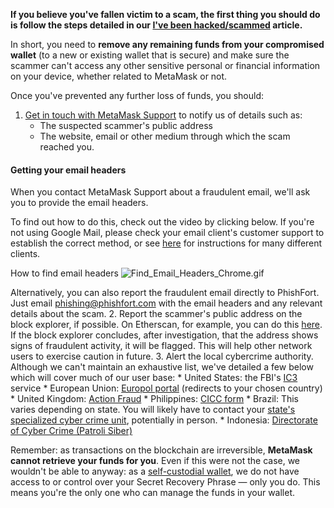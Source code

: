 **If you believe you've fallen victim to a scam, the first thing you should do is follow the steps detailed in our [I've been hacked/scammed](https://support.metamask.io/hc/en-us/articles/360052511372) article.** 


In short, you need to **remove any remaining funds from your compromised wallet** (to a new or existing wallet that is secure) and make sure the scammer can't access any other sensitive personal or financial information on your device, whether related to MetaMask or not.


Once you've prevented any further loss of funds, you should:


1. [Get in touch with MetaMask Support](https://support.metamask.io/hc/en-us/articles/360058969391-How-to-contact-MetaMask-Support#:~:text=If%20you%20can%27t%20find%20an%20answer%20in%20these%20resources%2C%20click%20on%20the%20%27Start%20a%20Conversation%27%20button%20on%20https%3A//metamask.zendesk.com/hc/en%2Dus) to notify us of details such as:
	* The suspected scammer's public address
	* The website, email or other medium through which the scam reached you.
#### Getting your email headers


When you contact MetaMask Support about a fraudulent email, we'll ask you to provide the email headers.


To find out how to do this, check out the video by clicking below. If you're not using Google Mail, please check your email client's customer support to establish the correct method, or see [here](https://mxtoolbox.com/public/content/emailheaders/) for instructions for many different clients.




How to find email headers
![Find_Email_Headers_Chrome.gif](https://support.metamask.io/hc/article_attachments/9502312721947)



Alternatively, you can also report the fraudulent email directly to PhishFort. Just email phishing@phishfort.com with the email headers and any relevant details about the scam.
2. Report the scammer's public address on the block explorer, if possible. On Etherscan, for example, you can do this [here](https://info.etherscan.com/report-address/). If the block explorer concludes, after investigation, that the address shows signs of fraudulent activity, it will be flagged. This will help other network users to exercise caution in future.
3. Alert the local cybercrime authority. Although we can't maintain an exhaustive list, we've detailed a few below which will cover much of our user base:
	* United States: the FBI's [IC3](https://www.ic3.gov/) service
	* European Union: [Europol portal](https://www.europol.europa.eu/report-a-crime/report-cybercrime-online) (redirects to your chosen country)
	* United Kingdom: [Action Fraud](https://www.actionfraud.police.uk/)
	* Philippines: [CICC form](https://cicc.gov.ph/filing-a-complaint/submit-a-cyber-complaint/)
	* Brazil: This varies depending on state. You will likely have to contact your [state's specialized cyber crime unit](https://new.safernet.org.br/content/delegacias-cibercrimes), potentially in person.
	* Indonesia: [Directorate of Cyber Crime (Patroli Siber)](https://patrolisiber.id/)


Remember: as transactions on the blockchain are irreversible, **MetaMask cannot retrieve your funds for you**. Even if this were not the case, we wouldn't be able to anyway: as a [self-custodial wallet](https://support.metamask.io/hc/en-us/articles/360059952212), we do not have access to or control over your Secret Recovery Phrase — only you do. This means you're the only one who can manage the funds in your wallet. 

